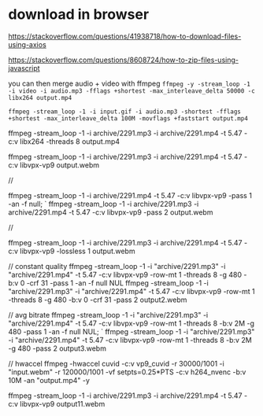 # download in browser

https://stackoverflow.com/questions/41938718/how-to-download-files-using-axios

https://stackoverflow.com/questions/8608724/how-to-zip-files-using-javascript

you can then merge audio + video with ffmpeg
`ffmpeg -y -stream_loop -1 -i video -i audio.mp3 -fflags +shortest -max_interleave_delta 50000 -c libx264 output.mp4`

`ffmpeg -stream_loop -1 -i input.gif -i audio.mp3 -shortest -fflags +shortest -max_interleave_delta 100M -movflags +faststart output.mp4`

ffmpeg -stream_loop -1 -i archive/2291.mp3 -i archive/2291.mp4 -t 5.47 -c:v libx264 -threads 8 output.mp4

ffmpeg -stream_loop -1 -i archive/2291.mp3 -i archive/2291.mp4 -t 5.47 -c:v libvpx-vp9 output.webm

//

ffmpeg -stream_loop -1 -i archive/2291.mp4 -t 5.47 -c:v libvpx-vp9 -pass 1 -an -f null; `
ffmpeg -stream_loop -1 -i archive/2291.mp3 -i archive/2291.mp4 -t 5.47 -c:v libvpx-vp9 -pass 2 output.webm

//

ffmpeg -stream_loop -1 -i archive/2291.mp3 -i archive/2291.mp4 -t 5.47 -c:v libvpx-vp9 -lossless 1 output.webm

// constant quality
ffmpeg -stream_loop -1 -i "archive/2291.mp3" -i "archive/2291.mp4" -t 5.47 -c:v libvpx-vp9 -row-mt 1 -threads 8 -g 480 -b:v 0 -crf 31 -pass 1 -an -f null NUL
ffmpeg -stream_loop -1 -i "archive/2291.mp3" -i "archive/2291.mp4" -t 5.47 -c:v libvpx-vp9 -row-mt 1 -threads 8 -g 480 -b:v 0 -crf 31 -pass 2 output2.webm

// avg bitrate
ffmpeg -stream_loop -1 -i "archive/2291.mp3" -i "archive/2291.mp4" -t 5.47 -c:v libvpx-vp9 -row-mt 1 -threads 8 -b:v 2M -g 480 -pass 1 -an -f null NUL; `
ffmpeg -stream_loop -1 -i "archive/2291.mp3" -i "archive/2291.mp4" -t 5.47 -c:v libvpx-vp9 -row-mt 1 -threads 8 -b:v 2M -g 480 -pass 2 output3.webm

// hwaccel
ffmpeg -hwaccel cuvid -c:v vp9_cuvid -r 30000/1001 -i "input.webm" -r 120000/1001 -vf setpts=0.25\*PTS -c:v h264_nvenc -b:v 10M -an "output.mp4" -y

ffmpeg -stream_loop -1 -i archive/2291.mp3 -i archive/2291.mp4 -t 5.47 -c:v libvpx-vp9 output11.webm
